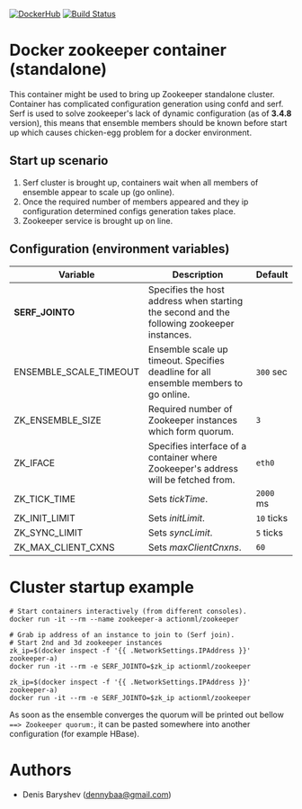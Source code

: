 [![DockerHub](https://img.shields.io/badge/docker-available-blue.svg)](https://hub.docker.com/r/actionml/zookeeper) [![Build Status](https://travis-ci.org/actionml/docker-zookeeper.svg?branch=master)](https://travis-ci.org/actionml/docker-zookeeper)
# Docker zookeeper container (standalone)

This container might be used to bring up Zookeeper standalone cluster. Container has complicated configuration generation using confd and serf. Serf is used to solve zookeeper's lack of dynamic configuration (as of **3.4.8** version), this means that ensemble members should be known before start up which causes chicken-egg problem for a docker environment.

## Start up scenario

1. Serf cluster is brought up, containers wait when all members of ensemble appear to scale up (go online).
1. Once the required number of members appeared and they ip configuration determined configs generation takes place.
1. Zookeeper service is brought up on line.

## Configuration (environment variables)

|Variable|Description|Default|
|---|---|---|
|**SERF_JOINTO**|Specifies the host address when starting the second and the following zookeeper instances.||
|ENSEMBLE_SCALE_TIMEOUT|Ensemble scale up timeout. Specifies deadline for all ensemble members to go online.|`300` sec|
|ZK_ENSEMBLE_SIZE|Required number of Zookeeper instances which form quorum.|`3`|
|ZK_IFACE|Specifies interface of a container where Zookeeper's address will be fetched from.|`eth0`|
|ZK_TICK_TIME|Sets *tickTime*.|`2000` ms|
|ZK_INIT_LIMIT|Sets *initLimit*.|`10` ticks|
|ZK_SYNC_LIMIT|Sets *syncLimit*.|`5` ticks|
|ZK_MAX_CLIENT_CXNS|Sets *maxClientCnxns*.|`60`|

# Cluster startup example

```
# Start containers interactively (from different consoles).
docker run -it --rm --name zookeeper-a actionml/zookeeper

# Grab ip address of an instance to join to (Serf join).
# Start 2nd and 3d zookeeper instances
zk_ip=$(docker inspect -f '{{ .NetworkSettings.IPAddress }}' zookeeper-a)
docker run -it --rm -e SERF_JOINTO=$zk_ip actionml/zookeeper

zk_ip=$(docker inspect -f '{{ .NetworkSettings.IPAddress }}' zookeeper-a)
docker run -it --rm -e SERF_JOINTO=$zk_ip actionml/zookeeper
```

As soon as the ensemble converges the quorum will be printed out bellow `==> Zookeeper quorum:`, it can be pasted somewhere into another configuration (for example HBase).

# Authors

 - Denis Baryshev (<dennybaa@gmail.com>)
